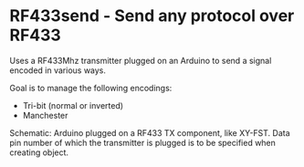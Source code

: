 RF433send - Send any protocol over RF433
========================================

Uses a RF433Mhz transmitter plugged on an Arduino to send a signal encoded in
various ways.

Goal is to manage the following encodings:
- Tri-bit (normal or inverted)
- Manchester

Schematic: Arduino plugged on a RF433 TX component, like XY-FST.
Data pin number of which the transmitter is plugged is to be specified when
creating object.

